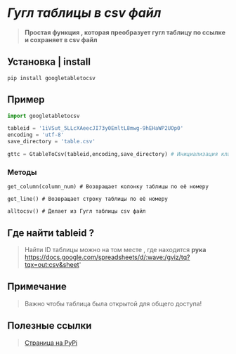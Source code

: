 # ***Гугл таблицы в csv файл***
> **Простая функция , которая преобразует гугл таблицу по ссылке и сохраняет в csv файл**
## Установка | install
```
pip install googletabletocsv
```
## Пример
```python
import googletabletocsv

tableid = '1iVSut_5LLcXAeecJI73y0EmltL8mwg-9hEHaWP2UOp0'
encoding = 'utf-8'
save_directory = 'table.csv'

gttc = GtableToCsv(tableid,encoding,save_directory) # Инициализация класса
```
### Методы
```
get_column(column_num) # Возвращает колонку таблицы по её номеру

get_line() # Возвращает строку таблицы по её номеру

alltocsv() # Делает из Гугл таблицы csv файл
```

## Где найти tableid ?
>Найти ID таблицы можно на том месте , где находится **рука**                                     
>https://docs.google.com/spreadsheets/d/:wave:/gviz/tq?tqx=out:csv&sheet' 

## Примечание
>Важно чтобы таблица была открытой для общего доступа!

## Полезные ссылки
>[Страница на PyPi](https://pypi.org/project/googletabletocsv)



